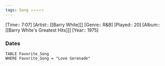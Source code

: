 ```yaml
---
tags: Song ⭐⭐⭐⭐⭐ 
---
```

[Time:: 7:07]
[Artist:: [[Barry White]]]
[Genre:: R&B]
[Played:: 20]
[Album:: [[Barry White's Greatest Hits]]]
[Year:: 1975]
### Dates
````dataview
TABLE Favorite_Song
WHERE Favorite_Song = "Love Serenade"
````